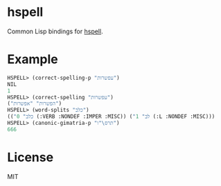 # hspell

Common Lisp bindings for [hspell](http://hspell.ivrix.org.il/).

# Example

```lisp
HSPELL> (correct-spelling-p "עפשרות")
NIL
1
HSPELL> (correct-spelling "עפשרות")
("הפשרות" "אפשרות")
HSPELL> (word-splits "כלב")
(("כלב" 0 (:VERB :NONDEF :IMPER :MISC)) ("לב" 1 (:L :NONDEF :MISC)))
HSPELL> (canonic-gimatria-p "תרס\"ו")
666
```

# License

MIT
